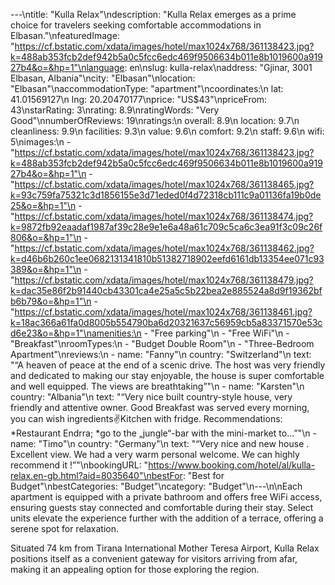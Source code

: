 ---\ntitle: "Kulla Relax"\ndescription: "Kulla Relax emerges as a prime choice for travelers seeking comfortable accommodations in Elbasan."\nfeaturedImage: "https://cf.bstatic.com/xdata/images/hotel/max1024x768/361138423.jpg?k=488ab353fcb2def942b5a0c5fcc6edc469f9506634b011e8b1019600a91927b4&o=&hp=1"\nlanguage: en\nslug: kulla-relax\naddress: "Gjinar, 3001 Elbasan, Albania"\ncity: "Elbasan"\nlocation: "Elbasan"\naccommodationType: "apartment"\ncoordinates:\n  lat: 41.01569127\n  lng: 20.20470177\nprice: "US$43"\npriceFrom: 43\nstarRating: 3\nrating: 8.9\nratingWords: "Very Good"\nnumberOfReviews: 19\nratings:\n  overall: 8.9\n  location: 9.7\n  cleanliness: 9.9\n  facilities: 9.3\n  value: 9.6\n  comfort: 9.2\n  staff: 9.6\n  wifi: 5\nimages:\n  - "https://cf.bstatic.com/xdata/images/hotel/max1024x768/361138423.jpg?k=488ab353fcb2def942b5a0c5fcc6edc469f9506634b011e8b1019600a91927b4&o=&hp=1"\n  - "https://cf.bstatic.com/xdata/images/hotel/max1024x768/361138465.jpg?k=93c759fa75321c3d1856155e3d71eded0f4d72318cb111c9a01136fa19b0de25&o=&hp=1"\n  - "https://cf.bstatic.com/xdata/images/hotel/max1024x768/361138474.jpg?k=9872fb92eaadaf1987af39c28e9e1e6a48a61c709c5ca6c3ea91f3c09c26f806&o=&hp=1"\n  - "https://cf.bstatic.com/xdata/images/hotel/max1024x768/361138462.jpg?k=d46b6b260c1ee0682131341810b51382718902eefd6161db13354ee071c93389&o=&hp=1"\n  - "https://cf.bstatic.com/xdata/images/hotel/max1024x768/361138479.jpg?k=dac35e86f2b91440cb43301ca4e25a5c5b22bea2e885524a8d9f19362bfb6b79&o=&hp=1"\n  - "https://cf.bstatic.com/xdata/images/hotel/max1024x768/361138461.jpg?k=18ac366a61fa0d8005b554790ba6d20321637c56959cb5a83371570e53cd6e23&o=&hp=1"\namenities:\n  - "Free parking"\n  - "Free WiFi"\n  - "Breakfast"\nroomTypes:\n  - "Budget Double Room"\n  - "Three-Bedroom Apartment"\nreviews:\n  - name: "Fanny"\n    country: "Switzerland"\n    text: "“A heaven of peace at the end of a scenic drive. The host was very friendly and dedicated to making our stay enjoyable, the house is super comfortable and well equipped. The views are breathtaking”"\n  - name: "Karsten"\n    country: "Albania"\n    text: "“Very nice built country-style house, very friendly and attentive owner. Good Breakfast was served every morning, you can wish ingredients✌️Kitchen with fridge.
Recommendations: *Restaurant Endrra; *go to the „jungle“-bar with the mini-market to...”"\n  - name: "Timo"\n    country: "Germany"\n    text: "“Very nice and new house . Excellent view. We had a very warm personal welcome. We can highly recommend it !”"\nbookingURL: "https://www.booking.com/hotel/al/kulla-relax.en-gb.html?aid=8035640"\nbestFor: "Best for Budget"\nbestCategories: "Budget"\ncategory: "Budget"\n---\n\nEach apartment is equipped with a private bathroom and offers free WiFi access, ensuring guests stay connected and comfortable during their stay. Select units elevate the experience further with the addition of a terrace, offering a serene spot for relaxation.

Situated 74 km from Tirana International Mother Teresa Airport, Kulla Relax positions itself as a convenient gateway for visitors arriving from afar, making it an appealing option for those exploring the region.